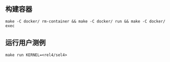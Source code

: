 ## 构建容器
```
make -C docker/ rm-container && make -C docker/ run && make -C docker/ exec
```

## 运行用户测例
```
make run KERNEL=<rel4/sel4>
```
